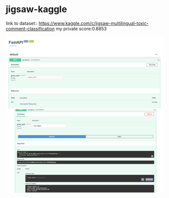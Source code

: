 # jigsaw-kaggle
link to dataset:: https://www.kaggle.com/c/jigsaw-multilingual-toxic-comment-classification
my private score:0.8853


![Alt text](/images/jigsaw_home.png?raw=true)
![Alt text](/images/jigsaw-prediction.png?raw=true)
